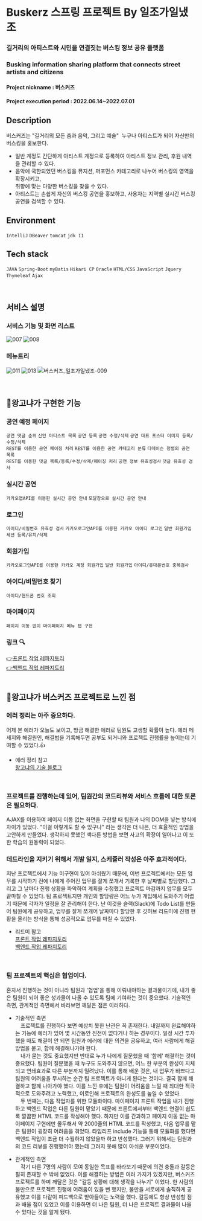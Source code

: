 # Buskerz 스프링 프로젝트 By 일조가일냈조 
### 길거리의 아티스트와 시민을 연결짓는 버스킹 정보 공유 플랫폼
### Busking information sharing platform that connects street artists and citizens
#### Project nickname : 버스커즈
#### Project execution period : 2022.06.14~2022.07.01


## Description
버스커즈는 "길거리의 모든 춤과 음악, 그리고 예술"  누구나 아티스트가 되어 자신만의 버스킹을 홍보한다. 

* 일반 계정도 간단하게 아티스트 계정으로 등록하여 아티스트 정보 관리, 후원 내역을 관리할 수 있다. 
* 음악에 국한되었던 버스킹을 뮤지션, 퍼포먼스 카테고리로 나누어 버스킹의 영역을 확장시키고, <br> 취향에 맞는  다양한 버스킹을 찾을 수 있다.
* 아티스트는 손쉽게 자신의 버스킹 공연을 홍보하고, 사용자는 지역별 실시간 버스킹 공연을 검색할 수 있다.

## Environment

`IntelliJ` `DBeaver` `tomcat` `jdk 11`
  
## Tech stack
`JAVA` `Spring-Boot` `myBatis` `Hikari CP` `Oracle` `HTML/CSS` `JavaScript` `Jquery` `Thymeleaf` `Ajax`

<br> 

## 서비스 설명
### 서비스 기능 및 화면 리스트
![007](https://user-images.githubusercontent.com/96973332/179354669-37e87924-c036-48ac-927a-5410b0ff9f5b.png)
![008](https://user-images.githubusercontent.com/96973332/179354694-dbb3565b-bc98-45c7-badd-1c0cd18cba90.png)

### 메뉴트리
![011](https://user-images.githubusercontent.com/96973332/179354697-80cfccde-53d1-473e-baf7-f7939f98e897.png)
![013](https://user-images.githubusercontent.com/96973332/179354698-890a67eb-c958-4332-9d27-d4b41ba6b990.png)
![버스커즈_일조가일냈조-009](https://user-images.githubusercontent.com/96973332/179354789-8c2988c0-0100-4a05-af8e-5579359f33ac.png)

<br> 

## 🍊왕고냐가 구현한 기능
### 공연 예정 페이지 
`공연 댓글 순위` `신인 아티스트 목록` `공연 등록` `공연 수정/삭제` `공연 대표 포스터 이미지 등록/수정/삭제` <br>
`REST를 이용한 공연 페이징 처리` `REST를 이용한 공연 카테고리 분류` `디데이순 정렬의 공연 목록` <br>
`REST를 이용한 댓글 목록/등록/수정/삭제/페이징 처리` `공연 정보 유효성검사` `댓글 유효성 검사`

### 실시간 공연
`카카오맵API를 이용한 실시간 공연 안내` `모달창으로 실시간 공연 안내`

### 로그인
`아이디/비밀번호 유효성 검사` `카카오로그인API를 이용한 카카오 아이디 로그인` `일반 회원가입` `세션 등록/유지/삭제`

### 회원가입
`카카오로그인API를 이용한 카카오 계정 회원가입` `일반 회원가입` `아이디/휴대폰번호 중복검사`

### 아이디/비밀번호 찾기
`아이디/핸드폰 번호 조회` 

### 마이페이지
`페이지 이동 없이 마이페이지 메뉴 탭 구현`

### 링크 🔍
[👉프론트 작업 레파지토리](https://github.com/wanggoNya/Buskers-front) <br>
[👉백엔드 작업 레파지토리](https://github.com/wanggoNya/Buskers-backend)
<br> 
<br>
## 🍊왕고냐가 버스커즈 프로젝트로 느낀 점
### 에러 정리는 아주 중요하다. 
어제 본 에러가 오늘도 보이고, 방금 해결한 에러로 팀원도 고생할 확률이 높다. 에러 메세지와 해결원인, 해결법을 기록해두면 공부도 되거니와 프로젝트 진행률을 높이는데 기여할 수 있었다.👍<br>
* 에러 정리 참고<br>
[왕고냐의 기술 블로그](https://wanggonya.tistory.com/) <br>
<br> 

### 프로젝트를 진행하는데 있어, 팀원간의 코드리뷰와 서비스 흐름에 대한 토론은 필요하다. 
AJAX를 이용하여 페이지 이동 없는 화면을 구현할 때 팀원과 나의 DOM을 넣는 방식에 차이가 있었다. "이걸 이렇게도 할 수 있구나" 라는 생각은 더 나은, 더 효율적인 방법을 고안하게 만들었다. 생각하지 못했던 색다른 방법을 보면 사고의 확장이 일어나고 이 또한 학습의 원동력이 되었다.

### 데드라인을 지키기 위해서 개발 일지, 스케쥴러 작성은 아주 효과적이다. 
지난 프로젝트에서 기능 미구현이 있어 아쉬웠기 때문에, 이번 프로젝트에서는 모든 업무를 시작하기 전에 나에게 주어진 업무를 잘게 쪼개서 기록한 후 날짜별로 할당했다. 그리고 그 날마다 진행 상황을 파악하여 계획을 수정했고 프로젝트 마감까지 업무를 모두 끝마칠 수 있었다. 팀 프로젝트지만 개인의 할당량은 어느 누가 개입해서 도와주기 어렵기 때문에 각자가 일정을 잘 관리해야 한다. 난 이것을 슬랙(Slack)에 Todo List를 만들어 팀원에게 공유하고, 업무를 잘게 쪼개어 날짜마다 할당한 후 깃허브 리드미에 진행 현황을 올리는 방식을 통해 성공적으로 업무를 마칠 수 있었다. <br>
* 리드미 참고<br>
[프론트 작업 레파지토리](https://github.com/wanggoNya/Buskers-front) <br>
[백엔드 작업 레파지토리](https://github.com/wanggoNya/Buskers-backend)
<br> 


### 팀 프로젝트의 핵심은 협업이다.
혼자서 진행하는 것이 아니라 팀원과 '협업'을 통해 이뤄내야하는 결과물이기에, 내가 좋은 팀원이 되어 좋은 성과물이 나올 수 있도록 팀에 기여하는 것이 중요했다. 기술적인 측면, 관계적인 측면에서 바라보면 깨달은 점은 이러하다.

* 기술적인 측면 <br>
  프로젝트를 진행하다 보면 예상치 못한 난관은 꼭 존재한다. 내일까지 완료해야하는 기능에 에러가 있어 몇 시간동안 진전이 없다거나 하는 경우이다. 일정 시간 투자했을 때도 해결이 안 되면  팀원과 에러에 대한 의견을 공유하고, 여러 사람에게 해결방법을 묻고, 함께 해결해나가야 한다. <br>
  내가 묻는 것도 중요했지만 반대로 누가 나에게 질문했을 때 '함께' 해결하는 것이 중요했다. 팀원이 질문했을 때 누구도 도와주지 않으면, 어느 한 부분의 완성이 지체되고 연쇄효과로 다른 부분까지 밀려났다. 이를 통해 배운 것은, 내 업무가 바쁘다고 팀원의 어려움을 무시하는 순간 팀 프로젝트가 아니게 된다는 것이다. 결국 함께 해결하고 함께 나아가야 했다. 이를 느낀 후에는 팀원이 어려움을 느낄 때 최대한 적극적으로 도와주려고 노력했고, 이로인해 프로젝트의 완성도를 높일 수 있었다.<br>
  두 번째는, 다음 작업자를 위한 모듈화이다. 마이페이지 프론트 작업을 내가 진행하고 백엔드 작업은 다른 팀원이 맡았기 때문에 프론트에서부터 백엔드 연결이 쉽도록 깔끔한 HTML 코드를 작성해야 했다. 하지만 이를 간과하고 페이지 이동 없는 마이페이지 구현에만 몰두해서 약 2000줄의 HTML 코드를 작성했고, 다음 업무를 맡은 팀원이 굉장히 어려움을 겪었다. 타임리프 include 기능을 통해 모듈화를 했다면 백엔드 작업이 조금 더 수월하지 않았을까 하고 반성했다. 그러기 위해서는 팀원과의 코드 리뷰를 진행했어야 했는데 그러지 못해 많이 아쉬운 부분이었다.

* 관계적인 측면 <br>
  각기 다른 7명의 사람이 모여 동일한 목표를 바라보기 때문에 의견 충돌과 갈등은 필히 존재할 수 밖에 없었다. 이를 해결하는 방법은 여러 가지가 있겠지만, 버스커즈 프로젝트를 하며 깨달은 것은 "갈등 상황에 대해 생각을 나누기" 이었다. 한 사람의 불만으로 프로젝트 진행에 어려움이 있을 뻔 했지만, 불만을 서로에게 솔직하게 공유했고 이를 다같이 피드백으로 받아들이는 노력을 했다. 갈등에도 항상 반성할 점과 배울 점이 있었고 이를 이용하면 더 나은 팀원, 더 나은 프로젝트 결과물이 나올 수 있다는 것을 알게 됐다.
